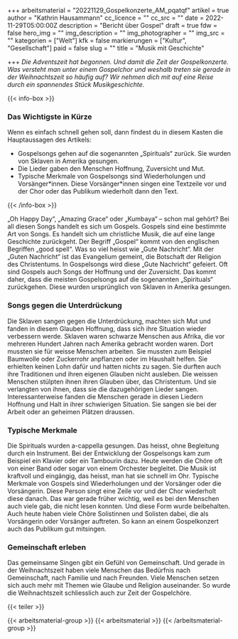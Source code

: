 +++
arbeitsmaterial = "20221129_Gospelkonzerte_AM_pqatqf"
artikel = true
author = "Kathrin Hausammann"
cc_licence = ""
cc_src = ""
date = 2022-11-29T05:00:00Z
description = "Bericht über Gospel"
draft = true
fdw = false
hero_img = ""
img_description = ""
img_photographer = ""
img_src = ""
kategorien = ["Welt"]
kfk = false
markierungen = ["Kultur", "Gesellschaft"]
paid = false
slug = ""
title = "Musik mit Geschichte"

+++
_Die Adventszeit hat begonnen. Und damit die Zeit der Gospelkonzerte. Was versteht man unter einem Gospelchor und weshalb treten sie gerade in der Weihnachtszeit so häufig auf? Wir nehmen dich mit auf eine Reise durch ein spannendes Stück Musikgeschichte._

{{< info-box >}} <h3>Das Wichtigste in Kürze</h3>

<p>Wenn es einfach schnell gehen soll, dann findest du in diesem Kasten die Hauptaussagen des Artikels:</p>

<ul>

<li>Gospelsongs gehen auf die sogenannten „Spirituals“ zurück. Sie wurden von Sklaven in Amerika gesungen.</li>

<li>Die Lieder gaben den Menschen Hoffnung, Zuversicht und Mut.</li>

<li>Typische Merkmale von Gospelsongs sind Wiederholungen und Vorsänger*innen. Diese Vorsänger*innen singen eine Textzeile vor und der Chor oder das Publikum wiederholt dann den Text.</li>

</ul> {{< /info-box >}}

„Oh Happy Day“, „Amazing Grace“ oder „Kumbaya“ – schon mal gehört? Bei all diesen Songs handelt es sich um Gospels. Gospels sind eine bestimmte Art von Songs. Es handelt sich um christliche Musik, die auf eine lange Geschichte zurückgeht. Der Begriff „Gospel“ kommt von den englischen Begriffen „good spell“. Was so viel heisst wie „Gute Nachricht“. Mit der „Guten Nachricht“ ist das Evangelium gemeint, die Botschaft der Religion des Christentums. In Gospelsongs wird diese „Gute Nachricht“ gefeiert. Oft sind Gospels auch Songs der Hoffnung und der Zuversicht. Das kommt daher, dass die meisten Gospelsongs auf die sogenannten „Spirituals“ zurückgehen. Diese wurden ursprünglich von Sklaven in Amerika gesungen.

### Songs gegen die Unterdrückung

Die Sklaven sangen gegen die Unterdrückung, machten sich Mut und fanden in diesem Glauben Hoffnung, dass sich ihre Situation wieder verbessern werde. Sklaven waren schwarze Menschen aus Afrika, die vor mehreren Hundert Jahren nach Amerika gebracht worden waren. Dort mussten sie für weisse Menschen arbeiten. Sie mussten zum Beispiel Baumwolle oder Zuckerrohr anpflanzen oder im Haushalt helfen. Sie erhielten keinen Lohn dafür und hatten nichts zu sagen. Sie durften auch ihre Traditionen und ihren eigenen Glauben nicht ausleben. Die weissen Menschen stülpten ihnen ihren Glauben über, das Christentum. Und sie verlangten von ihnen, dass sie die dazugehörigen Lieder sangen. Interessanterweise fanden die Menschen gerade in diesen Liedern Hoffnung und Halt in ihrer schwierigen Situation. Sie sangen sie bei der Arbeit oder an geheimen Plätzen draussen.

### Typische Merkmale

Die Spirituals wurden a-cappella gesungen. Das heisst, ohne Begleitung durch ein Instrument. Bei der Entwicklung der Gospelsongs kam zum Beispiel ein Klavier oder ein Tambourin dazu. Heute werden die Chöre oft von einer Band oder sogar von einem Orchester begleitet. Die Musik ist kraftvoll und eingängig, das heisst, man hat sie schnell im Ohr. Typische Merkmale von Gospels sind Wiederholungen und der Vorsänger oder die Vorsängerin. Diese Person singt eine Zeile vor und der Chor wiederholt diese danach. Das war gerade früher wichtig, weil es bei den Menschen auch viele gab, die nicht lesen konnten. Und diese Form wurde beibehalten. Auch heute haben viele Chöre Solistinnen und Solisten dabei, die als Vorsängerin oder Vorsänger auftreten. So kann an einem Gospelkonzert auch das Publikum gut mitsingen.

### Gemeinschaft erleben

Das gemeinsame Singen gibt ein Gefühl von Gemeinschaft. Und gerade in der Weihnachtszeit haben viele Menschen das Bedürfnis nach Gemeinschaft, nach Familie und nach Freunden. Viele Menschen setzen sich auch mehr mit Themen wie Glaube und Religion auseinander. So wurde die Weihnachtszeit schliesslich auch zur Zeit der Gospelchöre.

{{< teiler >}}

{{< arbeitsmaterial-group >}} {{< arbeitsmaterial >}} {{< /arbeitsmaterial-group >}}